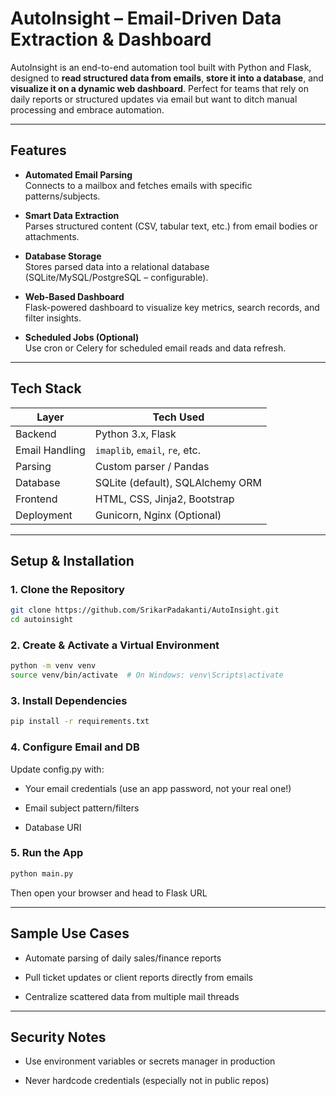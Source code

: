 #  AutoInsight – Email-Driven Data Extraction & Dashboard

AutoInsight is an end-to-end automation tool built with Python and Flask, designed to **read structured data from emails**, **store it into a database**, and **visualize it on a dynamic web dashboard**. Perfect for teams that rely on daily reports or structured updates via email but want to ditch manual processing and embrace automation.

---

## Features

- **Automated Email Parsing**  
  Connects to a mailbox and fetches emails with specific patterns/subjects.

- **Smart Data Extraction**  
  Parses structured content (CSV, tabular text, etc.) from email bodies or attachments.

- **Database Storage**  
  Stores parsed data into a relational database (SQLite/MySQL/PostgreSQL – configurable).

- **Web-Based Dashboard**  
  Flask-powered dashboard to visualize key metrics, search records, and filter insights.

- **Scheduled Jobs (Optional)**  
  Use cron or Celery for scheduled email reads and data refresh.

---

## Tech Stack

| Layer           | Tech Used                     |
|----------------|-------------------------------|
| Backend         | Python 3.x, Flask             |
| Email Handling  | `imaplib`, `email`, `re`, etc.|
| Parsing         | Custom parser / Pandas        |
| Database        | SQLite (default), SQLAlchemy ORM |
| Frontend        | HTML, CSS, Jinja2, Bootstrap  |
| Deployment      | Gunicorn, Nginx (Optional)    |

---

## Setup & Installation

### 1. Clone the Repository

```bash
git clone https://github.com/SrikarPadakanti/AutoInsight.git
cd autoinsight
```

### 2. Create & Activate a Virtual Environment

```bash
python -m venv venv
source venv/bin/activate  # On Windows: venv\Scripts\activate
```

### 3. Install Dependencies

```bash
pip install -r requirements.txt
```

### 4. Configure Email and DB
Update config.py with:

- Your email credentials (use an app password, not your real one!)

- Email subject pattern/filters

- Database URI

### 5. Run the App

```bash
python main.py
```
Then open your browser and head to Flask URL

---

## Sample Use Cases
- Automate parsing of daily sales/finance reports

- Pull ticket updates or client reports directly from emails

- Centralize scattered data from multiple mail threads

---

## Security Notes
- Use environment variables or secrets manager in production

- Never hardcode credentials (especially not in public repos)
